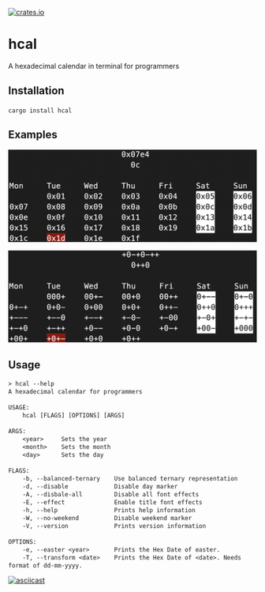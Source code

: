 [![crates.io](https://img.shields.io/crates/v/hcal.svg)](https://crates.io/crates/hcal)

# hcal

A hexadecimal calendar in terminal for programmers

## Installation

`cargo install hcal`

## Examples

![hex](./docs/hex.png)

![balanced ternary](./docs/bal_ternary.png)

## Usage

```console
> hcal --help
A hexadecimal calendar for programmers

USAGE:
    hcal [FLAGS] [OPTIONS] [ARGS]

ARGS:
    <year>     Sets the year
    <month>    Sets the month
    <day>      Sets the day

FLAGS:
    -b, --balanced-ternary    Use balanced ternary representation
    -d, --disable             Disable day marker
    -A, --disbale-all         Disable all font effects
    -E, --effect              Enable title font effects
    -h, --help                Prints help information
    -W, --no-weekend          Disable weekend marker
    -V, --version             Prints version information

OPTIONS:
    -e, --easter <year>       Prints the Hex Date of easter.
    -T, --transform <date>    Prints the Hex Date of <date>. Needs format of dd-mm-yyyy.
```

[![asciicast](https://asciinema.org/a/381223.svg)](https://asciinema.org/a/381223)
